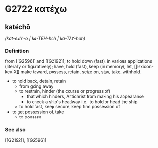 # G2722 κατέχω

## katéchō

_(kat-ekh'-o | ka-TEH-hoh | ka-TAY-hoh)_

### Definition

from [[G2596]] and [[G2192]]; to hold down (fast), in various applications (literally or figuratively); have, hold (fast), keep (in memory), let, [[lexicon-key|X]] make toward, possess, retain, seize on, stay, take, withhold.

- to hold back, detain, retain
  - from going away
  - to restrain, hinder (the course or progress of)
    - that which hinders, Antichrist from making his appearance
    - to check a ship's headway i.e., to hold or head the ship
  - to hold fast, keep secure, keep firm possession of
- to get possession of, take
  - to possess

### See also

[[G2192]], [[G2596]]

